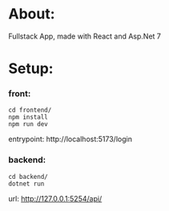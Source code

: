 # About:

Fullstack App, made with React and Asp.Net 7

# Setup:

### front:

```
cd frontend/
npm install 
npm run dev 
```

entrypoint: http://localhost:5173/login

### backend:

```
cd backend/
dotnet run
```

url: http://127.0.0.1:5254/api/

